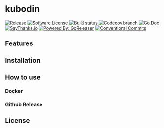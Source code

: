 # kubodin

[![Release](https://img.shields.io/github/release/khorevaa/kubodin.svg?style=for-the-badge)](https://github.com/khorevaa/kubodin/releases/latest)
[![Software License](https://img.shields.io/badge/license-MIT-brightgreen.svg?style=for-the-badge)](/LICENSE.md)
[![Build status](https://img.shields.io/github/workflow/status/khorevaa/kubodin/goreleaser?style=for-the-badge)](https://github.com/khorevaa/kubodin/actions?workflow=goreleaser)
[![Codecov branch](https://img.shields.io/codecov/c/github/khorevaa/kubodin/master.svg?style=for-the-badge)](https://codecov.io/gh/khorevaa/kubodin)
[![Go Doc](https://img.shields.io/badge/godoc-reference-blue.svg?style=for-the-badge)](http://godoc.org/github.com/khorevaa/kubodin)
[![SayThanks.io](https://img.shields.io/badge/SayThanks.io-%E2%98%BC-1EAEDB.svg?style=for-the-badge)](https://saythanks.io/to/khorevaa)
[![Powered By: GoReleaser](https://img.shields.io/badge/powered%20by-goreleaser-green.svg?style=for-the-badge)](https://github.com/goreleaser)
[![Conventional Commits](https://img.shields.io/badge/Conventional%20Commits-1.0.0-yellow.svg?style=for-the-badge)](https://conventionalcommits.org)

## Features


## Installation



## How to use

### Docker

### Github Release

## License